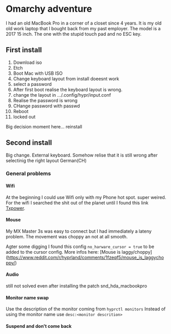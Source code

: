 # Omarchy adventure

I had an old MacBook Pro in a corner of a closet since 4 years. It is my old old work laptop that I bought back from my past employer. The model is a 2017 15 inch. The one with the stupid touch pad and no ESC key. 

## First install

1. Download iso
2. Etch
3. Boot Mac with USB ISO
4. Change keyboard layout from install doeesnt work
5. select a password
6. After first boot realise the keyboard layout is wrong.
7. change the layout in …/.config/hypr/input.conf
8. Realise the password is wrong
9. CHange password with passwd
10. Reboot
11. locked out

Big decision moment here... reinstall

## Second install

Big change. External keyboard.
Somehow relise that it is still wrong after selectinig the right layout German(CH)



### General problems

#### Wifi
At the beginning I could use Wifi only with my Phone hot spot. super weired.
For the wifi I searched the shit out of the planet until I found this link [Txpower](https://bbs.archlinux.org/viewtopic.php?id=291889). 

#### Mouse
My MX Master 3s was easy to connect but I had immediately a lateny problem. The movement was choppy an not at all smooth.

Agter some digging I found this config ```no_harware_cursor = true``` to be added to the cursor config. More infos here: [Mouse is laggy/choppy]
(https://www.reddit.com/r/hyprland/comments/1fzeqf5/mouse_is_laggychoppy/)

#### Audio
still not solved even after installing the patch snd_hda_macbookpro

#### Monitor name swap
Use the description of the monitor coming from ```hyprctl monitors```
Instead of using the monitor name use ```desc:<monitor descrition>```

#### Suspend and don't come back

